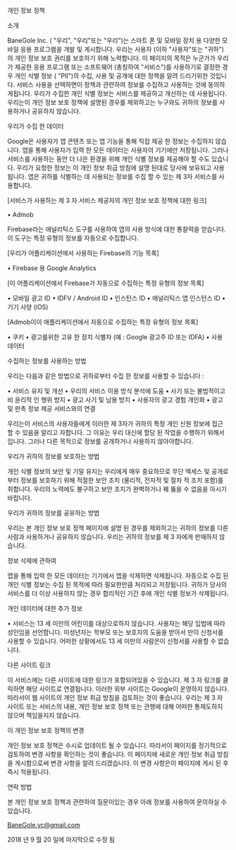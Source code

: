 개인 정보 정책

소개

BaneGole Inc. ( "우리", "우리"또는 "우리")는 스마트 폰 및 모바일 장치 용 다양한 모바일 응용 프로그램을 개발 및 게시합니다. 우리는 사용자 (이하 "사용자"또는 "귀하")의 개인 정보 보호 권리를 보호하기 위해 노력합니다. 이 페이지의 목적은 누군가가 우리가 제공한 응용 프로그램 또는 소프트웨어 (총칭하여 "서비스")를 사용하기로 결정한 경우 개인 식별 정보 ( "PII")의 수집, 사용 및 공개에 대한 정책을 알려 드리기위한 것입니다. 서비스 사용을 선택하면이 정책과 관련하여 정보를 수집하고 사용하는 것에 동의하게됩니다. 우리가 수집한 개인 식별 정보는 서비스를 제공하고 개선하는 데 사용됩니다. 우리는이 개인 정보 보호 정책에 설명된 경우를 제외하고는 누구와도 귀하의 정보를 사용하거나 공유하지 않습니다.

우리가 수집 한 데이터

Google은 사용자가 앱 콘텐츠 또는 앱 기능을 통해 직접 제공 한 정보는 수집하지 않습니다. 앱을 통해 사용자가 입력 한 모든 데이터는 사용자의 기기에만 저장됩니다. 그러나 서비스를 사용하는 동안 더 나은 환경을 위해 개인 식별 정보를 제공해야 할 수도 있습니다. 우리가 요청한 정보는 이 개인 정보 취급 방침에 설명 된대로 당사에 보유되고 사용됩니다. 앱은 귀하를 식별하는 데 사용되는 정보를 수집 할 수 있는 제 3자 서비스를 사용합니다.

[서비스가 사용하는 제 3 자 서비스 제공자의 개인 정보 보호 정책에 대한 링크]

• Admob

Firebase라는 애널리틱스 도구를 사용하여 앱의 사용 방식에 대한 통찰력을 얻습니다. 이 도구는 특정 유형의 정보를 자동으로 수집합니다.

[우리가 어플리케이션에서 사용하는 Firebase의 기능 목록]

• Firebase 용 Google Analytics

[이 어플리케이션에서 Firebase가 자동으로 수집하는 특정 유형의 정보 목록]

• 모바일 광고 ID • IDFV / Android ID • 인스턴스 ID • 애널리틱스 앱 인스턴스 ID • 기기 사양 (iOS)

[Admob이이 애플리케이션에서 자동으로 수집하는 특정 유형의 정보 목록]

• 쿠키 • 광고를위한 고유 한 장치 식별자 (예 : Google 광고주 ID 또는 IDFA) • 사용 데이터

수집하는 정보를 사용하는 방법

우리는 다음과 같은 방법으로 귀하로부터 수집 한 정보를 사용할 수 있습니다 :

• 서비스 유지 및 개선 • 우리의 서비스 이용 방식 분석에 도움 • 사기 또는 불법적이고 비 윤리적 인 행위 방지 • 광고 사기 및 남용 방지 • 사용자의 광고 경험 개인화 • 광고 및 판촉 정보 제공 서비스와의 연결

우리는이 서비스의 사용자들에게 이러한 제 3자가 귀하의 특정 개인 신원 정보에 접근 할 수 있음을 알리고 자합니다. 그 이유는 우리 대신에 할당 된 작업을 수행하기 위해서입니다. 그러나 다른 목적으로 정보를 공개하거나 사용하지 않아야합니다.

우리가 귀하의 정보를 보호하는 방법

개인 식별 정보의 보안 및 기밀 유지는 우리에게 매우 중요하므로 무단 액세스 및 공개로부터 정보를 보호하기 위해 적절한 보안 조치 (물리적, 전자적 및 절차 적 조치 포함)를 취합니다. 우리의 노력에도 불구하고 보안 조치가 완벽하거나 꿰 뚫을 수 없음을 아시기 바랍니다.

우리가 귀하의 정보를 공유하는 방법

우리는 본 개인 정보 보호 정책 페이지에 설명 된 경우를 제외하고는 귀하의 정보를 다른 사람과 사용하거나 공유하지 않습니다. 우리는 귀하의 정보를 제 3 자에게 판매하지 않습니다.

정보 삭제에 관하여

앱을 통해 입력 한 모든 데이터는 기기에서 앱을 삭제하면 삭제됩니다. 자동으로 수집 된 개인 식별 정보는 수집 된 목적에 따라 필요한만큼 처리되고 저장됩니다. 귀하가 당사의 서비스를 더 이상 사용하지 않는 경우 합리적인 기간 후에 개인 식별 정보가 삭제됩니다.

개인 데이터에 대한 추가 정보

• 서비스는 13 세 미만의 어린이를 대상으로하지 않습니다. 사용자는 해당 입법에 따라 성인임을 선언합니다. 미성년자는 학부모 또는 보호자의 도움을 받아서 만이 신청서를 사용할 수 있습니다. 어떠한 상황에서도 13 세 미만의 사람은이 신청서를 사용할 수 없습니다.

다른 사이트 링크

이 서비스에는 다른 사이트에 대한 링크가 포함되어있을 수 있습니다. 제 3 자 링크를 클릭하면 해당 사이트로 연결됩니다. 이러한 외부 사이트는 Google이 운영하지 않습니다. 따라서이 웹 사이트의 개인 정보 취급 방침을 검토하는 것이 좋습니다. 우리는 제 3 자 사이트 또는 서비스의 내용, 개인 정보 보호 정책 또는 관행에 대해 어떠한 통제도하지 않으며 책임을지지 않습니다.

이 개인 정보 보호 정책의 변경

개인 정보 보호 정책은 수시로 업데이트 될 수 있습니다. 따라서이 페이지를 정기적으로 검토하여 변경 사항을 확인하는 것이 좋습니다. 이 페이지에 새로운 개인 정보 취급 방침을 게시함으로써 변경 사항을 알려 드리겠습니다. 이 변경 사항은이 페이지에 게시 된 후 즉시 적용됩니다.

연락 방법

본 개인 정보 보호 정책과 관련하여 질문이있는 경우 아래 정보를 사용하여 문의하실 수 있습니다.

BaneGole.yc@gmail.com


2018 년 9 월 20 일에 마지막으로 수정 됨
